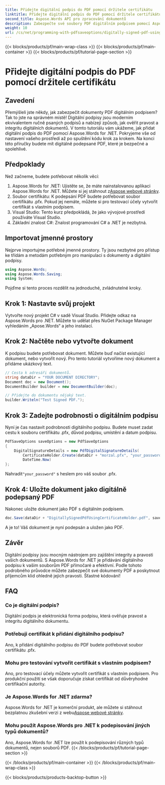 ```yaml
---
title: Přidejte digitální podpis do PDF pomocí držitele certifikátu
linktitle: Přidejte digitální podpis do PDF pomocí držitele certifikátu
second_title: Aspose.Words API pro zpracování dokumentů
description: Zabezpečte své soubory PDF digitálním podpisem pomocí Aspose.Words for .NET. Postupujte podle tohoto podrobného průvodce a snadno přidejte digitální podpis do souborů PDF.
weight: 10
url: /cs/net/programming-with-pdfsaveoptions/digitally-signed-pdf-using-certificate-holder/
---
```


{{< blocks/products/pf/main-wrap-class >}}
{{< blocks/products/pf/main-container >}}
{{< blocks/products/pf/tutorial-page-section >}}

# Přidejte digitální podpis do PDF pomocí držitele certifikátu

## Zavedení

Přemýšleli jste někdy, jak zabezpečit dokumenty PDF digitálním podpisem? Tak to jste na správném místě! Digitální podpisy jsou moderním ekvivalentem ručně psaných podpisů a nabízejí způsob, jak ověřit pravost a integritu digitálních dokumentů. V tomto tutoriálu vám ukážeme, jak přidat digitální podpis do PDF pomocí Aspose.Words for .NET. Pokryjeme vše od nastavení vašeho prostředí až po spuštění kódu krok za krokem. Na konci této příručky budete mít digitálně podepsané PDF, které je bezpečné a spolehlivé.

## Předpoklady

Než začneme, budete potřebovat několik věcí:

1.  Aspose.Words for .NET: Ujistěte se, že máte nainstalovanou aplikaci Aspose.Words for .NET. Můžete si jej stáhnout z[Aspose webové stránky](https://releases.aspose.com/words/net/).
2. Soubor certifikátu: K podepsání PDF budete potřebovat soubor certifikátu .pfx. Pokud jej nemáte, můžete si pro testovací účely vytvořit certifikát s vlastním podpisem.
3. Visual Studio: Tento kurz předpokládá, že jako vývojové prostředí používáte Visual Studio.
4. Základní znalost C#: Znalost programování C# a .NET je nezbytná.

## Importovat jmenné prostory

Nejprve importujme potřebné jmenné prostory. Ty jsou nezbytné pro přístup ke třídám a metodám potřebným pro manipulaci s dokumenty a digitální podpisy.

```csharp
using Aspose.Words;
using Aspose.Words.Saving;
using System;
```

Pojďme si tento proces rozdělit na jednoduché, zvládnutelné kroky.

## Krok 1: Nastavte svůj projekt

Vytvořte nový projekt C# v sadě Visual Studio. Přidejte odkaz na Aspose.Words pro .NET. Můžete to udělat přes NuGet Package Manager vyhledáním „Apose.Words“ a jeho instalací.

## Krok 2: Načtěte nebo vytvořte dokument

K podpisu budete potřebovat dokument. Můžete buď načíst existující dokument, nebo vytvořit nový. Pro tento tutoriál vytvoříme nový dokument a přidáme ukázkový text.

```csharp
// Cesta k adresáři dokumentů.
string dataDir = "YOUR DOCUMENT DIRECTORY";
Document doc = new Document();
DocumentBuilder builder = new DocumentBuilder(doc);

// Přidejte do dokumentu nějaký text.
builder.Writeln("Test Signed PDF.");
```

## Krok 3: Zadejte podrobnosti o digitálním podpisu

Nyní je čas nastavit podrobnosti digitálního podpisu. Budete muset zadat cestu k souboru certifikátu .pfx, důvod podpisu, umístění a datum podpisu.

```csharp
PdfSaveOptions saveOptions = new PdfSaveOptions
{
    DigitalSignatureDetails = new PdfDigitalSignatureDetails(
        CertificateHolder.Create(dataDir + "morzal.pfx", "your_password"), "reason", "location",
        DateTime.Now)
};
```

 Nahradit`"your_password"` s heslem pro váš soubor .pfx.

## Krok 4: Uložte dokument jako digitálně podepsaný PDF

Nakonec uložte dokument jako PDF s digitálním podpisem.

```csharp
doc.Save(dataDir + "DigitallySignedPdfUsingCertificateHolder.pdf", saveOptions);
```

A je to! Váš dokument je nyní podepsán a uložen jako PDF.

## Závěr

Digitální podpisy jsou mocným nástrojem pro zajištění integrity a pravosti vašich dokumentů. S Aspose.Words for .NET je přidávání digitálního podpisu k vašim souborům PDF přímočaré a efektivní. Podle tohoto podrobného průvodce můžete zabezpečit své dokumenty PDF a poskytnout příjemcům klid ohledně jejich pravosti. Šťastné kódování!

## FAQ

### Co je digitální podpis?
Digitální podpis je elektronická forma podpisu, která ověřuje pravost a integritu digitálního dokumentu.

### Potřebuji certifikát k přidání digitálního podpisu?
Ano, k přidání digitálního podpisu do PDF budete potřebovat soubor certifikátu .pfx.

### Mohu pro testování vytvořit certifikát s vlastním podpisem?
Ano, pro testovací účely můžete vytvořit certifikát s vlastním podpisem. Pro produkční použití se však doporučuje získat certifikát od důvěryhodné certifikační autority.

### Je Aspose.Words for .NET zdarma?
 Aspose.Words for .NET je komerční produkt, ale můžete si stáhnout bezplatnou zkušební verzi z webu[Aspose webové stránky](https://releases.aspose.com/).

### Mohu použít Aspose.Words pro .NET k podepisování jiných typů dokumentů?
Ano, Aspose.Words for .NET lze použít k podepisování různých typů dokumentů, nejen souborů PDF.
{{< /blocks/products/pf/tutorial-page-section >}}

{{< /blocks/products/pf/main-container >}}
{{< /blocks/products/pf/main-wrap-class >}}

{{< blocks/products/products-backtop-button >}}
